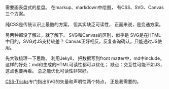 需要画表盘式的星盘。
在markup、markdown中绘图，
有CSS、SVG、Canvas三个方案。

纯CSS是传统认识上最酷的方案，
但其实缺乏可读性，
正面来说，是变通方案。

另两种都没了解过，就了解下。
SVG和Canvas的区别，似乎是
SVG是在HTML中用的，SVG对JS支持较差？
Canvas正好相反，反复查询确认，只能通过JS使用。

先大致梳理一下思路。
利用Jekyll，
把数据写到front matter中，md中include。
这样的好处：md和生成的HTML可读性都可以优化；
缺点：交互性可能不如JS，这点也要再看。
总之能优化可读性非常好。

[CSS-Tricks]专门指出SVG的矢量和声明性两个特点，
正是我需要的。

[CSS-Tricks]: https://css-tricks.com/when-to-use-svg-vs-when-to-use-canvas/
